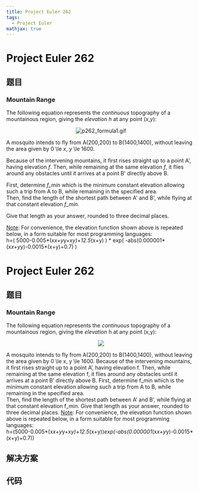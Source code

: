 ```yaml
---
title: Project Euler 262
tags:
  - Project Euler
mathjax: true
---
```

<escape><!-- more --></escape>
    
# Project Euler 262
## 题目
### Mountain Range

The following equation represents the <i>continuous</i> topography of a mountainous region, giving the <dfn title="height above sea level">elevation</dfn> <var>h</var> at any point (<var>x</var>,<var>y</var>):

<div align="center">
<img src="project/images/p262_formula1.gif" class="dark_img" alt="p262_formula1.gif" /><br /></div>

A mosquito intends to fly from A(200,200) to B(1400,1400), without leaving the area given by 0 \le <var>x</var>, <var>y</var> \le 1600.

Because of the intervening mountains, it first rises straight up to a point A', having elevation <var>f</var>. Then, while remaining at the same elevation <var>f</var>, it flies around any obstacles until it arrives at a point B' directly above B.

First, determine <var>f_min</var> which is the minimum constant elevation allowing such a trip from A to B, while remaining in the specified area.<br />
Then, find the length of the shortest path between A' and B', while flying at that constant elevation <var>f_min</var>.

Give that length as your answer, rounded to three decimal places.

<font><u>Note</u>: For convenience, the elevation function shown above is repeated below, in a form suitable for most programming languages:<br />
h=( 5000-0.005*(x*x+y*y+x*y)+12.5*(x+y) ) * exp( -abs(0.000001*(x*x+y*y)-0.0015*(x+y)+0.7) )</font>



# Project Euler 262
## 题目
### Mountain Range

The following equation represents the <em>continuous</em> topography of a mountainous region, giving the <dfn title="height above sea level">elevation</dfn> h at any point (x,y):
<center><img src="https://projecteuler.net/project/images/p262_formula1.gif"></center>

A mosquito intends to fly from A(200,200) to B(1400,1400), without leaving the area given by 0&nbsp;\le&nbsp;x,&nbsp;y&nbsp;\le&nbsp;1600.
Because of the intervening mountains, it first rises straight up to a point A’, having elevation f. Then, while remaining at the same elevation f, it flies around any obstacles until it arrives at a point B’ directly above B.
First, determine f_min which is the minimum constant elevation allowing such a trip from A to B, while remaining in the specified area.<br>Then, find the length of the shortest path between A’ and B’, while flying at that constant elevation f_min.
Give that length as your answer, rounded to three decimal places.
<u>Note</u>: For convenience, the elevation function shown above is repeated below, in a form suitable for most programming languages:<br>h=(5000-0.005*(x*x+y*y+x*y)+12.5*(x+y))*exp(-abs(0.000001*(x*x+y*y)-0.0015*(x+y)+0.7))


## 解决方案


## 代码


